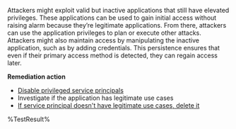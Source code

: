 Attackers might exploit valid but inactive applications that still have elevated privileges. These applications can be used to gain initial access without raising alarm because they’re legitimate applications. From there, attackers can use the application privileges to plan or execute other attacks. Attackers might also maintain access by manipulating the inactive application, such as by adding credentials. This persistence ensures that even if their primary access method is detected, they can regain access later.

**Remediation action**

- [Disable privileged service principals](https://learn.microsoft.com/graph/api/serviceprincipal-update?wt.mc_id=zerotrustrecommendations_automation_content_cnl_csasci)
- Investigate if the application has legitimate use cases
- [If service principal doesn't have legitimate use cases, delete it](https://learn.microsoft.com/graph/api/serviceprincipal-delete?wt.mc_id=zerotrustrecommendations_automation_content_cnl_csasci)
<!--- Results --->
%TestResult%








